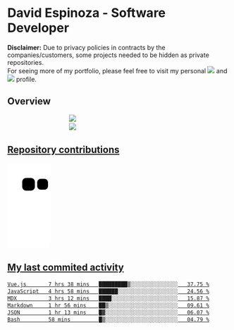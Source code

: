 # David Espinoza - Software Developer
<div id="links">
  <p>
    <strong>Disclaimer:</strong> Due to privacy policies in contracts by the companies/customers, some projects needed to be hidden as private repositories. <br />
For seeing more of my portfolio, please feel free to visit my personal <a href="https://davidespinoza.dev" target="_blank"><img src="https://img.shields.io/badge/website-000000?style=for-the-badge&logo=About.me&logoColor=white" target="_blank"></a> and <a href="https://www.linkedin.com/in/despinozap" target="_blank"><img src="https://img.shields.io/badge/LinkedIn-0077B5?style=for-the-badge&logo=linkedin&logoColor=white" target="_blank"></a> profile.
  </p>
</div>

## Overview

<div id="stats">
  <a href="https://github.com/despinozap">
  <img height="180em" style="margin: 0em 10em;" src="https://github-readme-stats.vercel.app/api?username=despinozap&show_icons=true&include_all_commits=true&count_private=true&theme=default"/>
  <img height="180em" style="margin: 0em 10em;" src="https://github-readme-stats.vercel.app/api/top-langs/?username=despinozap&layout=compact&langs_count=7&theme=default"/>
</div>
 
## Repository contributions
<div id="snake"> 

  ![Snake animation](https://github.com/despinozap/despinozap/blob/output/github-contribution-grid-snake.svg)
</div>

## My last commited activity
<!--START_SECTION:waka-->

```text
Vue.js       7 hrs 38 mins   █████████▒░░░░░░░░░░░░░░░   37.75 %
JavaScript   4 hrs 58 mins   ██████░░░░░░░░░░░░░░░░░░░   24.56 %
MDX          3 hrs 12 mins   ████░░░░░░░░░░░░░░░░░░░░░   15.87 %
Markdown     1 hr 56 mins    ██▒░░░░░░░░░░░░░░░░░░░░░░   09.61 %
JSON         1 hr 13 mins    █▓░░░░░░░░░░░░░░░░░░░░░░░   06.07 %
Bash         58 mins         █▒░░░░░░░░░░░░░░░░░░░░░░░   04.79 %
```

<!--END_SECTION:waka-->
